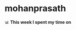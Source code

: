 # mohanprasath

📊 **This week I spent my time on**
<!--START_SECTION:waka-->
<!--END_SECTION:waka-->